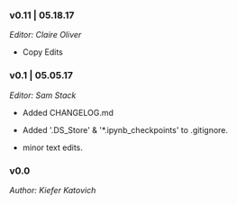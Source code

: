 ### v0.11 | 05.18.17

_Editor: Claire Oliver_

- Copy Edits

### v0.1 | 05.05.17

_Editor: Sam Stack_

- Added CHANGELOG.md 

- Added '.DS_Store' & '*.ipynb_checkpoints' to .gitignore.

- minor text edits.


### v0.0

_Author: Kiefer Katovich_
